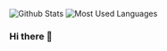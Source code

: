 ![Github Stats](https://github-readme-stats.vercel.app/api?username=halalala222&show_icons=true&theme=dark&count_private=false)
![Most Used Languages](https://github-readme-stats.vercel.app/api/top-langs/?username=halalala222&theme=dark&layout=compact)
### Hi there 👋

<!--
**halalala222/halalala222** is a ✨ _special_ ✨ repository because its `README.md` (this file) appears on your GitHub profile.
Here are some ideas to get you started:

- 🔭 I’m currently working on ...
- 🌱 I’m currently learning ...
- 👯 I’m looking to collaborate on ...
- 🤔 I’m looking for help with ...
- 💬 Ask me about ...
- 📫 How to reach me: ...
- 😄 Pronouns: ...
- ⚡ Fun fact: ...
-->
